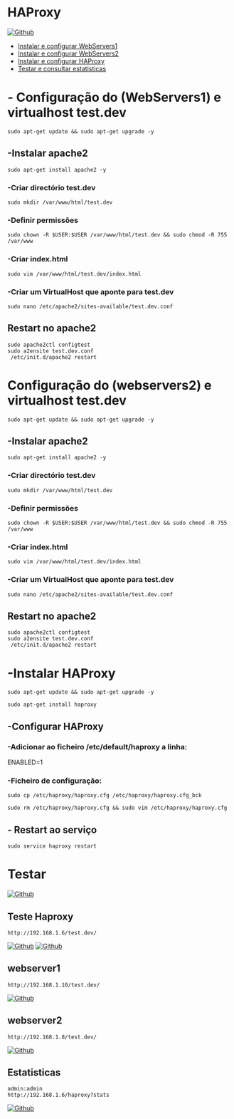 # HAProxy


[![Github](https://raw.githubusercontent.com/Luismcplopes/HAProxy/master/img/haproxy.jpg)](https://github.com/Luismcplopes/HAProxy/)

- [Instalar e configurar WebServers1](#WebServers1) 
- [Instalar e configurar WebServers2](#WebServers2)
- [Instalar e configurar HAProxy](#HAProxy)
- [Testar e consultar estatisticas](#Testarestatisticas) 

<a name="WebServers1"></a>

# - Configuração do (WebServers1) e virtualhost test.dev 
```
sudo apt-get update && sudo apt-get upgrade -y
```

## -Instalar apache2
```
sudo apt-get install apache2 -y
```

### -Criar directório test.dev
```
sudo mkdir /var/www/html/test.dev
```

### -Definir permissões
```
sudo chown -R $USER:$USER /var/www/html/test.dev && sudo chmod -R 755 /var/www
```

### -Criar index.html
```
sudo vim /var/www/html/test.dev/index.html
```

### -Criar um VirtualHost que aponte para test.dev
```
sudo nano /etc/apache2/sites-available/test.dev.conf
```

## Restart no apache2
```
sudo apache2ctl configtest
sudo a2ensite test.dev.conf
 /etc/init.d/apache2 restart
 ```

#  Configuração do (webservers2) e virtualhost test.dev
<a name="WebServers2"></a>
```
sudo apt-get update && sudo apt-get upgrade -y
```
## -Instalar apache2
```
sudo apt-get install apache2 -y
```

### -Criar directório test.dev
```
sudo mkdir /var/www/html/test.dev
```

### -Definir permissões
```
sudo chown -R $USER:$USER /var/www/html/test.dev && sudo chmod -R 755 /var/www
```

### -Criar index.html
```
sudo vim /var/www/html/test.dev/index.html
```

### -Criar um VirtualHost que aponte para test.dev
```
sudo nano /etc/apache2/sites-available/test.dev.conf
```

## Restart no apache2
```
sudo apache2ctl configtest
sudo a2ensite test.dev.conf
 /etc/init.d/apache2 restart
```


# -Instalar HAProxy
<a name="HAProxy"></a>
```
sudo apt-get update && sudo apt-get upgrade -y
```
```
sudo apt-get install haproxy
```
## -Configurar HAProxy

### -Adicionar ao ficheiro /etc/default/haproxy a linha:
ENABLED=1

### -Ficheiro de configuração:
```
sudo cp /etc/haproxy/haproxy.cfg /etc/haproxy/haproxy.cfg_bck
```
```
sudo rm /etc/haproxy/haproxy.cfg && sudo vim /etc/haproxy/haproxy.cfg
```
## - Restart ao serviço
```
sudo service haproxy restart
```

# Testar
<a name="Testarestatisticas"></a>
[![Github](https://github.com/Luismcplopes/HAProxy/blob/master/img/all_haproxy.JPG)](https://github.com/Luismcplopes/HAProxy/)


## Teste Haproxy
    http://192.168.1.6/test.dev/
[![Github](https://github.com/Luismcplopes/HAProxy/blob/master/img/haproxy-websrv1.JPG)](https://github.com/Luismcplopes/HAProxy/)
[![Github](https://github.com/Luismcplopes/HAProxy/blob/master/img/haproxy-websrv2.JPG)](https://github.com/Luismcplopes/HAProxy/)
## webserver1
    http://192.168.1.10/test.dev/
[![Github](https://github.com/Luismcplopes/HAProxy/blob/master/img/websrv1.JPG)](https://github.com/Luismcplopes/HAProxy/)  
## webserver2
    http://192.168.1.8/test.dev/
[![Github](https://github.com/Luismcplopes/HAProxy/blob/master/img/websrv2.JPG)](https://github.com/Luismcplopes/HAProxy/)

## Estatisticas
    admin:admin
    http://192.168.1.6/haproxy?stats
[![Github](https://github.com/Luismcplopes/HAProxy/blob/master/img/srv-haproxy-stats.JPG)](https://github.com/Luismcplopes/HAProxy/)




